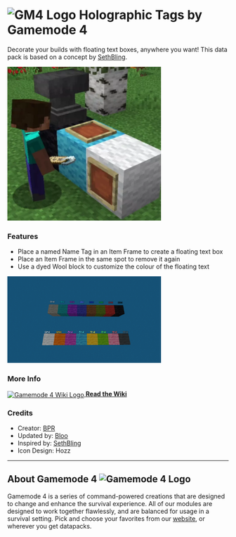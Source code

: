 # <img src="https://raw.githubusercontent.com/Gamemode4Dev/GM4_Datapacks/master/base/images/gm4_logo.png" alt="GM4 Logo" width="32" /> Holographic Tags by Gamemode 4<!--$pmc:delete-->

Decorate your builds with floating text boxes, anywhere you want! This data pack is based on a concept by [SethBling](https://twitter.com/SethBling/status/1140675391012528128).<!--$pmc:headerSize-->

<img src="https://raw.githubusercontent.com/Gamemode4Dev/GM4_Datapacks/master/gm4_holographic_tags/images/holographic_tags.webp" alt="Holographic Tags Demo" width="350"/>  <!--$pmc:delete-->

### Features
- Place a named Name Tag in an Item Frame to create a floating text box
- Place an Item Frame in the same spot to remove it again
- Use a dyed Wool block to customize the colour of the floating text

<img src="https://raw.githubusercontent.com/Gamemode4Dev/GM4_Datapacks/master/gm4_holographic_tags/images/all_colors.png" alt="Colors of the floating text based on wool type" width="350"/>  <!--$pmc:delete-->

### More Info
[<img src="https://raw.githubusercontent.com/Gamemode4Dev/GM4_Datapacks/master/base/images/gm4_wiki_logo.png" alt="Gamemode 4 Wiki Logo" width="40" align="center"/> **Read the Wiki**](https://wiki.gm4.co/wiki/Holographic_Tags)

### Credits
- Creator: [BPR](https://bsky.app/profile/bpr02.com)
- Updated by: [Bloo](https://bsky.app/profile/bloo.boo)
- Inspired by: [SethBling](https://youtube.com/user/SethBling)
- Icon Design: Hozz

---
## About Gamemode 4 <img src="https://raw.githubusercontent.com/Gamemode4Dev/GM4_Datapacks/master/base/images/gm4_logo.png" alt="Gamemode 4 Logo" width="20"/>
Gamemode 4 is a series of command-powered creations that are designed to change and enhance the survival experience. All of our modules are designed to work together flawlessly, and are balanced for usage in a survival setting. Pick and choose your favorites from our [website](https://gm4.co), or wherever you get datapacks.